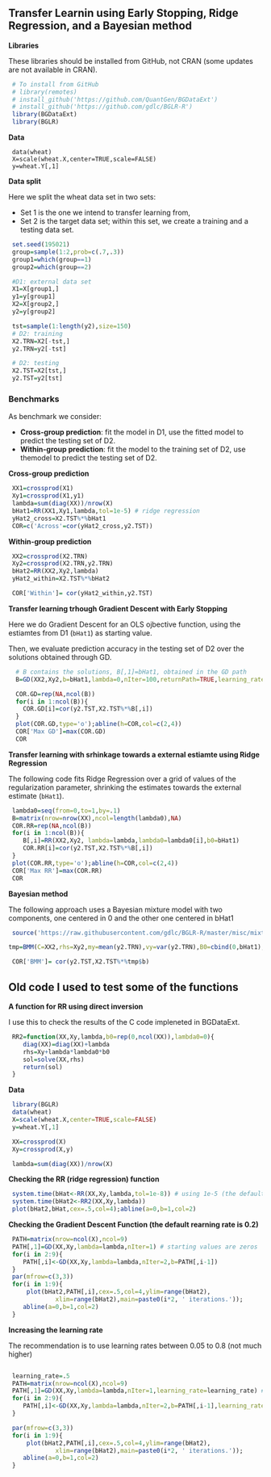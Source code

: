 ## Transfer Learnin using Early Stopping, Ridge Regression, and a Bayesian method

**Libraries**

These libraries should be installed from GitHub, not CRAN (some updates are not available in CRAN).


```r
 # To install from GitHub
 # library(remotes)
 # install_github('https://github.com/QuantGen/BGDataExt')
 # install_github('https://github.com/gdlc/BGLR-R')
 library(BGDataExt)
 library(BGLR)
```
 
**Data** 

```{r}
 data(wheat)
 X=scale(wheat.X,center=TRUE,scale=FALSE)
 y=wheat.Y[,1]
```

**Data split**

Here we split the wheat data set in two sets:
  - Set 1 is the one we intend to transfer learning from,
  - Set 2 is the target data set; within this set, we create a training and a testing data set.

```r
 set.seed(195021)
 group=sample(1:2,prob=c(.7,.3))
 group1=which(group==1)
 group2=which(group==2)

 #D1: external data set
 X1=X[group1,]
 y1=y[group1]
 X2=X[group2,]
 y2=y[group2]

 tst=sample(1:length(y2),size=150)
 # D2: training
 X2.TRN=X2[-tst,]
 y2.TRN=y2[-tst]

 # D2: testing
 X2.TST=X2[tst,]
 y2.TST=y2[tst]

```

### Benchmarks

As benchmark we consider:
 - **Cross-group prediction**: fit the model in D1, use the fitted model to predict the testing set of D2.
 - **Within-group prediction**: fit the model to the training set of D2, use themodel to predict the testing set of D2.

**Cross-group prediction**

```r
 XX1=crossprod(X1)
 Xy1=crossprod(X1,y1)
 lambda=sum(diag(XX))/nrow(X)
 bHat1=RR(XX1,Xy1,lambda,tol=1e-5) # ridge regression
 yHat2_cross=X2.TST%*%bHat1
 COR=c('Across'=cor(yHat2_cross,y2.TST))

```

**Within-group prediction**

```r
 XX2=crossprod(X2.TRN)
 Xy2=crossprod(X2.TRN,y2.TRN)
 bHat2=RR(XX2,Xy2,lambda)
 yHat2_within=X2.TST%*%bHat2

 COR['Within']= cor(yHat2_within,y2.TST)

```


**Transfer learning trhough Gradient Descent with Early Stopping**

Here we do Gradient Descent for an OLS ojbective function, using the estiamtes from D1 (`bHat1`) as starting value.

Then, we evaluate prediction accuracy in the testing set of D2 over the solutions obtained through GD.

```r
  # B contains the solutions, B[,1]=bHat1, obtained in the GD path
  B=GD(XX2,Xy2,b=bHat1,lambda=0,nIter=100,returnPath=TRUE,learning_rate=.1)

  COR.GD=rep(NA,ncol(B))
  for(i in 1:ncol(B)){
    COR.GD[i]=cor(y2.TST,X2.TST%*%B[,i])
  }
  plot(COR.GD,type='o');abline(h=COR,col=c(2,4))
  COR['Max GD']=max(COR.GD)
  COR

```

**Transfer learning with srhinkage towards a external estiamte  using Ridge Regression**


The following code fits Ridge Regression over a grid of values of the regularization parameter, shrinking the estimates towards the external estimate (`bHat1`).
```r
 lambda0=seq(from=0,to=1,by=.1)
 B=matrix(nrow=nrow(XX),ncol=length(lambda0),NA)
 COR.RR=rep(NA,ncol(B))
 for(i in 1:ncol(B)){
    B[,i]=RR(XX2,Xy2, lambda=lambda,lambda0=lambda0[i],b0=bHat1)
    COR.RR[i]=cor(y2.TST,X2.TST%*%B[,i])
 }
 plot(COR.RR,type='o');abline(h=COR,col=c(2,4))
 COR['Max RR']=max(COR.RR)
 COR

```



**Bayesian method**

The following approach uses a Bayesian mixture model with two components, one centered in 0 and the other one centered in bHat1

```r
 source('https://raw.githubusercontent.com/gdlc/BGLR-R/master/misc/mixturesWithNonZeroPriorMeans.R')

tmp=BMM(C=XX2,rhs=Xy2,my=mean(y2.TRN),vy=var(y2.TRN),B0=cbind(0,bHat1),nIter=1500,burnIn=500)

 COR['BMM']= cor(y2.TST,X2.TST%*%tmp$b)
```


## Old code I used to test some of the functions

**A function for RR using direct inversion**

I use this to check the results of the C code impleneted in BGDataExt.

```r
 RR2=function(XX,Xy,lambda,b0=rep(0,ncol(XX)),lambda0=0){
	diag(XX)=diag(XX)+lambda
	rhs=Xy+lambda*lambda0*b0
	sol=solve(XX,rhs)
	return(sol)
 }

```

**Data**

```r
 library(BGLR)
 data(wheat)
 X=scale(wheat.X,center=TRUE,scale=FALSE)
 y=wheat.Y[,1]

 XX=crossprod(X)
 Xy=crossprod(X,y)

 lambda=sum(diag(XX))/nrow(X)

```

**Checking the RR (ridge regression) function**

```r
 system.time(bHat<-RR(XX,Xy,lambda,tol=1e-8)) # using 1e-5 (the default) renders an algorithm orders of magnitude faster, with good precision.
 system.time(bHat2<-RR2(XX,Xy,lambda))
 plot(bHat2,bHat,cex=.5,col=4);abline(a=0,b=1,col=2)
```


**Checking the Gradient Descent Function (the default rearning rate is 0.2)**

```r
 PATH=matrix(nrow=ncol(X),ncol=9)
 PATH[,1]=GD(XX,Xy,lambda=lambda,nIter=1) # starting values are zeros
 for(i in 2:9){
 	PATH[,i]<-GD(XX,Xy,lambda=lambda,nIter=2,b=PATH[,i-1])
 } 
 par(mfrow=c(3,3))
 for(i in 1:9){ 
     plot(bHat2,PATH[,i],cex=.5,col=4,ylim=range(bHat2),
             xlim=range(bHat2),main=paste0(i*2, ' iterations.'));
    abline(a=0,b=1,col=2)
 }
```
 
**Increasing the learning rate**

The recommendation is to use learning rates between 0.05 to 0.8 (not much higher)

```r

 learning_rate=.5
 PATH=matrix(nrow=ncol(X),ncol=9)
 PATH[,1]=GD(XX,Xy,lambda=lambda,nIter=1,learning_rate=learning_rate) # starting values are zeros
 for(i in 2:9){
 	PATH[,i]<-GD(XX,Xy,lambda=lambda,nIter=2,b=PATH[,i-1],learning_rate=learning_rate)
 } 

 par(mfrow=c(3,3))
 for(i in 1:9){ 
     plot(bHat2,PATH[,i],cex=.5,col=4,ylim=range(bHat2),
             xlim=range(bHat2),main=paste0(i*2, ' iterations.'));
    abline(a=0,b=1,col=2)
 }
 
```




